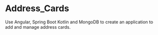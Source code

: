 # Address_Cards
Use Angular, Spring Boot Kotlin and MongoDB to create an application to add and manage address cards.
